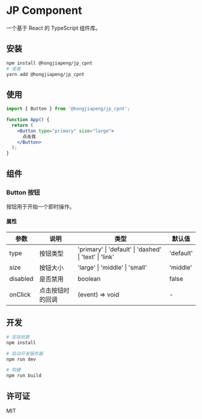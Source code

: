 # JP Component

一个基于 React 的 TypeScript 组件库。

## 安装

```bash
npm install @hongjiapeng/jp_cpnt
# 或者
yarn add @hongjiapeng/jp_cpnt
```

## 使用

```jsx
import { Button } from '@hongjiapeng/jp_cpnt';

function App() {
  return (
    <Button type="primary" size="large">
      点击我
    </Button>
  );
}
```

## 组件

### Button 按钮

按钮用于开始一个即时操作。

#### 属性

| 参数 | 说明 | 类型 | 默认值 |
| --- | --- | --- | --- |
| type | 按钮类型 | 'primary' \| 'default' \| 'dashed' \| 'text' \| 'link' | 'default' |
| size | 按钮大小 | 'large' \| 'middle' \| 'small' | 'middle' |
| disabled | 是否禁用 | boolean | false |
| onClick | 点击按钮时的回调 | (event) => void | - |

## 开发

```bash
# 安装依赖
npm install

# 启动开发服务器
npm run dev

# 构建
npm run build
```

## 许可证

MIT
